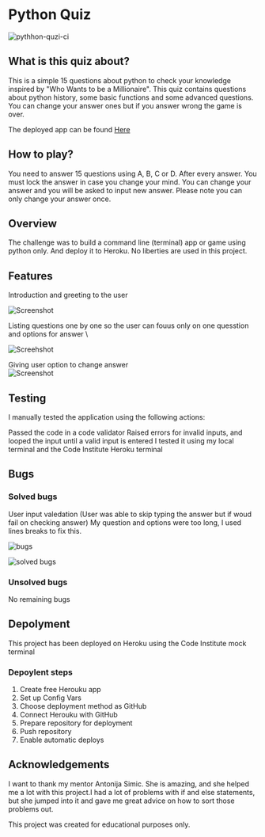 # Python Quiz

![pythhon-quzi-ci](https://user-images.githubusercontent.com/47572512/152343068-e87c7c8f-0502-43aa-9c8e-74ff14801619.png)

## What is this quiz about?

This is a simple 15 questions about python to check your knowledge inspired by "Who Wants to be a Millionaire". This quiz contains questions about python history, some basic functions and some advanced questions. You can change your answer ones but if you answer wrong the game is over. 

The deployed app can be found [Here](https://ci-python-quiz.herokuapp.com/)

## How to play?

You need to answer 15 questions using A, B, C or D. After every answer. You must lock the answer in case you change your mind. You can change your answer and you will be asked to input new answer. Please note you can only change your answer once.

## Overview

The challenge was to build a command line (terminal) app or game using python only. And deploy it to Heroku. No liberties are used in this project. 

## Features

Introduction and greeting to the user

![Screenshot](https://user-images.githubusercontent.com/47572512/152342627-74ebff76-f8e0-4920-9577-734860fa16d4.png)


Listing questions one by one so the user can fouus only on one quesstion and options for answer \

![Screehshot](https://user-images.githubusercontent.com/47572512/152342699-ee93db90-f535-4043-9ac2-3acc5478a141.png)

Giving user option to change answer \
![Screenshot](https://user-images.githubusercontent.com/47572512/152342796-c6d47a20-0ea5-40b6-a96c-4ebcc2967f9f.png)


## Testing

I manually tested the application using the following actions:

Passed the code in a code validator
Raised errors for invalid inputs, and looped the input until a valid input is entered
I tested it using my local terminal and the Code Institute Heroku terminal

## Bugs

### Solved bugs
User input valedation (User was able to skip typing the answer but if woud fail on checking answer)
My question and options were too long, I used lines breaks to fix this.

![bugs](https://user-images.githubusercontent.com/47572512/152345218-e303bfd6-b11e-48f4-9d85-abf7051bcfcd.png)

![solved bugs](https://user-images.githubusercontent.com/47572512/152349268-ca8bc936-b092-4165-a9c7-4bf2798e92b7.png)


### Unsolved bugs
No remaining bugs

## Depolyment

This project has been deployed on Heroku using the Code Institute mock terminal

### Depoylent steps

1. Create free Herouku app
2. Set up Config Vars 
3. Choose deployment method as GitHub
4. Connect Herouku with GitHub
5. Prepare repository for deployment
6. Push repository 
7. Enable automatic deploys

## Acknowledgements
I want to thank my mentor Antonija Simic. She is amazing, and she helped me a lot with this project.I had a lot of problems with if and else statements, but she jumped into it and gave me great advice on how to sort those problems out.

This project was created for educational purposes only.
